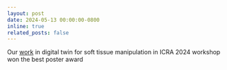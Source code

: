 ```yaml
---
layout: post
date: 2024-05-13 00:00:00-0800
inline: true
related_posts: false
---
```


Our [work](https://github.com/bmpelab/surgem) in digital twin for soft tissue manipulation in ICRA 2024 workshop won the best poster award

